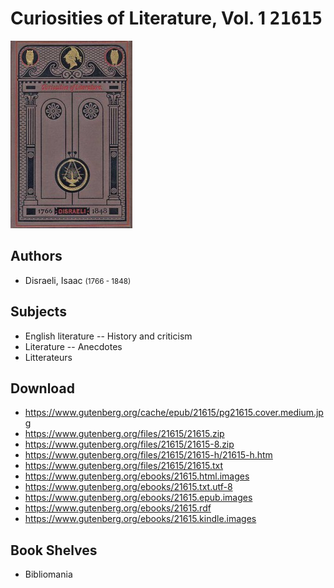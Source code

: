 # Curiosities of Literature, Vol. 1 <kbd>21615</kbd>

![](./cover.medium.jpg "")

## Authors


 - Disraeli, Isaac <small>(1766 - 1848)</small>

## Subjects


 - English literature -- History and criticism
 - Literature -- Anecdotes
 - Litterateurs

## Download


 - https://www.gutenberg.org/cache/epub/21615/pg21615.cover.medium.jpg
 - https://www.gutenberg.org/files/21615/21615.zip
 - https://www.gutenberg.org/files/21615/21615-8.zip
 - https://www.gutenberg.org/files/21615/21615-h/21615-h.htm
 - https://www.gutenberg.org/files/21615/21615.txt
 - https://www.gutenberg.org/ebooks/21615.html.images
 - https://www.gutenberg.org/ebooks/21615.txt.utf-8
 - https://www.gutenberg.org/ebooks/21615.epub.images
 - https://www.gutenberg.org/ebooks/21615.rdf
 - https://www.gutenberg.org/ebooks/21615.kindle.images

## Book Shelves


 - Bibliomania
